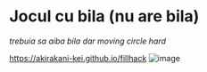 # Jocul cu bila (nu are bila)
*trebuia sa aiba bila dar moving circle hard*

https://akirakani-kei.github.io/fillhack
![image](https://github.com/user-attachments/assets/12065fa2-8600-495d-bf0f-f6cf9c2936d8)

